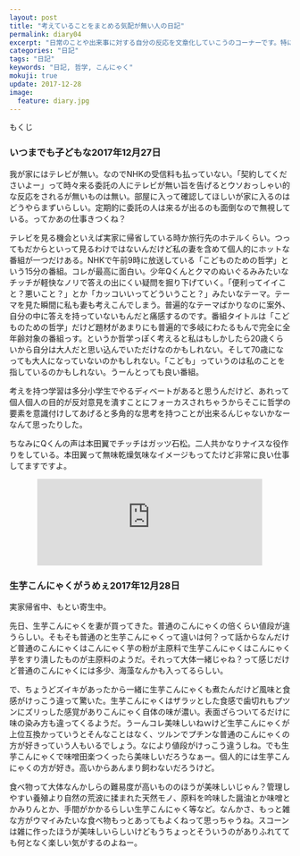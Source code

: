 ```yaml
---
layout: post
title: "考えていることをまとめる気配が無い人の日記"
permalink: diary04
excerpt: "日常のことや出来事に対する自分の反応を文章化していこうのコーナーです。特にテーマも設けずにつらつらと書いていくとっても楽しいコーナーです。とっても楽しいんですけどまず有益な情報は得られないと思われるので日記が当サイトのメインコンテンツにならないよう注意する必要があったりしますですよ。"
categories: "日記"
tags: "日記"
keywords: "日記, 哲学, こんにゃく"
mokuji: true
update: 2017-12-28
image:
  feature: diary.jpg
---
```


<div id="mokuji"><span>もくじ</span></div>

### いつまでも子どもな2017年12月27日

我が家にはテレビが無い。なのでNHKの受信料も払っていない。「契約してくださいよー」って時々来る委託の人にテレビが無い旨を告げるとウソおっしゃい的な反応をされるが無いものは無い。部屋に入って確認してほしいが家に入るのはどうやらまずいらしい。定期的に委託の人は来るが出るのも面倒なので無視している。ってかあの仕事きつくね？

テレビを見る機会といえば実家に帰省している時か旅行先のホテルくらい。つってもだからといって見るわけではないんだけど私の妻を含めて個人的にホットな番組が一つだけある。NHKで午前9時に放送している「こどものための哲学」という15分の番組。コレが最高に面白い。少年Qくんとクマのぬいぐるみみたいなチッチが軽快なノリで答えの出にくい疑問を掘り下げていく。「便利ってイイこと？悪いこと？」とか「カッコいいってどういうこと？」みたいなテーマ。テーマを見た瞬間に私も妻も考えこんでしまう。普遍的なテーマばかりなのに案外、自分の中に答えを持っていないもんだと痛感するのです。番組タイトルは「こどものための哲学」だけど題材があまりにも普遍的で多岐にわたるもんで完全に全年齢対象の番組っす。というか哲学っぽく考えると私はもしかしたら20歳くらいから自分は大人だと思い込んでいただけなのかもしれない。そして70歳になっても大人になっていないのかもしれない。「こども」っていうのは私のことを指しているのかもしれない。うーんとっても良い番組。

考えを持つ学習は多分小学生でやるディベートがあると思うんだけど、あれって個人個人の目的が反対意見を潰すことにフォーカスされちゃうからそこに哲学の要素を意識付けしてあげると多角的な思考を持つことが出来るんじゃないかなーなんて思ったりした。

ちなみにQくんの声は本田翼でチッチはガッツ石松。二人共かなりナイスな役作りをしている。本田翼って無味乾燥気味なイメージもってたけど非常に良い仕事してますですよ。

<iframe style="border:none;display:block;margin:0 auto;overflow:hidden;height:155px;width:80%;max-width:80%;" title="Ｑ～こどものための哲学 [ 小学3～4年]｜NHK for School" src="http://hatenablog.com/embed?url=http://www.nhk.or.jp/sougou/q/"></iframe>

### 生芋こんにゃくがうめぇ2017年12月28日

実家帰省中、もとい寄生中。

先日、生芋こんにゃくを妻が買ってきた。普通のこんにゃくの倍くらい値段が違うらしい。そもそも普通のと生芋こんにゃくって違いは何？って話からなんだけど普通のこんにゃくはこんにゃく芋の粉が主原料で生芋こんにゃくはこんにゃく芋をすり潰したものが主原料のようだ。それって大体一緒じゃね？って感じだけど普通のこんにゃくには多少、海藻なんかも入ってるらしい。

で、ちょうどズイキがあったから一緒に生芋こんにゃくも煮たんだけど風味と食感がけっこう違って驚いた。生芋こんにゃくはザラッとした食感で歯切れもプツンにズリっした感覚がありこんにゃく自体の味が濃い。表面ざらついてるだけに味の染み方も違ってくるようだ。うーんコレ美味しいねｗけど生芋こんにゃくが上位互換かっていうとそんなことはなく、ツルンでプチンな普通のこんにゃくの方が好きっていう人もいるでしょう。なにより値段がけっこう違うしね。でも生芋こんにゃくで味噌田楽つくったら美味しいだろうなぁー。個人的には生芋こんにゃくの方が好き。高いからあんまり飼わないだろうけど。

食べ物って大体なんかしらの難易度が高いもののほうが美味しいじゃん？管理しやすい養殖より自然の荒波に揉まれた天然モノ、原料を吟味した醤油とか味噌とかみりんとか、手間がかかるらしい生芋こんにゃく等など。なんかさ、もっと雑な方がウマイみたいな食べ物もっとあってもよくねって思っちゃうね。スコーンは雑に作ったほうが美味しいらしいけどもうちょっとそういうのがありふれてても何となく楽しい気がするのよねー。